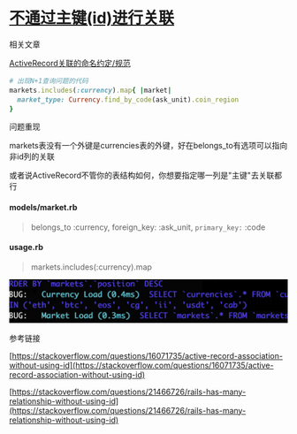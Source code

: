 # [不通过主键(id)进行关联](/2019/12_2/association_without_primary_key.md)

<i class="fa fa-hashtag mytitle"></i>
相关文章

[ActiveRecord关联的命名约定/规范](/2019/11_2/includes_association.md)
 
```ruby
# 出现N+1查询问题的代码
markets.includes(:currency).map{ |market|
  market_type: Currency.find_by_code(ask_unit).coin_region
}
```

<i class="fa fa-hashtag mytitle"></i>
问题重现

markets表没有一个外键是currencies表的外键，好在belongs_to有选项可以指向非id列的关联

或者说ActiveRecord不管你的表结构如何，你想要指定哪一列是"主键"去关联都行

<!-- tabs:start -->

#### **models/market.rb**

> belongs_to :currency, foreign_key: :ask_unit, `primary_key:` :code

#### **usage.rb**

> markets.includes(:currency).map

<!-- tabs:end -->

![association_without_primary_key_fix](association_without_primary_key_fix.png "association_without_primary_key_fix")

<i class="fa fa-hashtag mytitle"></i>
参考链接

[https://stackoverflow.com/questions/16071735/active-record-association-without-using-id](https://stackoverflow.com/questions/16071735/active-record-association-without-using-id)

[https://stackoverflow.com/questions/21466726/rails-has-many-relationship-without-using-id](https://stackoverflow.com/questions/21466726/rails-has-many-relationship-without-using-id)
